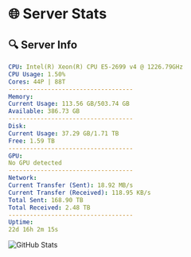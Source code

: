 # 🌐 Server Stats
## 🔍 Server Info
```yaml
CPU: Intel(R) Xeon(R) CPU E5-2699 v4 @ 1226.79GHz
CPU Usage: 1.50%
Cores: 44P | 88T
-----------------------------------
Memory:
Current Usage: 113.56 GB/503.74 GB
Available: 386.73 GB
-----------------------------------
Disk:
Current Usage: 37.29 GB/1.71 TB
Free: 1.59 TB
-----------------------------------
GPU:
No GPU detected
-----------------------------------
Network:
Current Transfer (Sent): 18.92 MB/s
Current Transfer (Received): 118.95 KB/s
Total Sent: 168.90 TB
Total Received: 2.48 TB
-----------------------------------
Uptime:
22d 16h 2m 15s
```
![GitHub Stats](https://img.shields.io/badge/Updated-2025-03-02_14:45:33-blue)